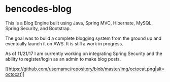 # bencodes-blog

This is a Blog Engine built using Java, Spring MVC, Hibernate, MySQL, Spring Security, and Bootstrap. 

The goal was to build a complete blogging system from the ground up and eventually launch it on AWS. It is still a work in progress. 

As of 11/21/17 I am currently working on integrating Spring Security and the ability to register/login as an admin
to make blog posts. 

[[https://github.com/username/repository/blob/master/img/octocat.png|alt=octocat]]
